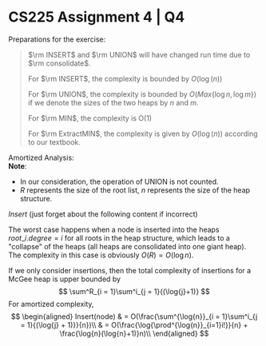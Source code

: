 # CS225 Assignment 4 | Q4
Preparations for the exercise:  
> $\rm INSERT$ and $\rm UNION$ will have changed run time due to $\rm consolidate$. 
>
> For $\rm INSERT$, 
> the complexity is bounded by $O(\log(n))$
> 
> For $\rm UNION$,
> the complexity is bounded by $O(Max\{\log{n}, \log{m}\})$ if we denote the sizes of the two heaps by $n$ and $m$.
> 
> For $\rm MIN$,
> the complexity is O(1)
> 
> For $\rm ExtractMIN$,
> the complexity is given by $O(\log(n))$ according to our textbook.


Amortized Analysis:  
**Note**:  
- In our consideration, the operation of UNION is not counted.
- $R$ represents the size of the root list, $n$ represents the size of the heap structure.

$Insert$  (just forget about the following content if incorrect)

The worst case happens when a node is inserted into the heaps $root\_i.degree = i$ for all roots in the heap structure, which leads to a "collapse" of the heaps (all heaps are consolidated into one giant heap). The complexity in this case is obviously $O(R) = O(\log{n})$.

If we only consider insertions, then the total complexity of insertions for a McGee heap is upper bounded by
$$
\sum^R_{i = 1}\sum^i_{j = 1}{(\log{j}+1)} 
$$
For amortized complexity, 
$$
\begin{aligned}
Insert(node) & = O(\frac{\sum^{\log{n}}_{i = 1}\sum^i_{j = 1}{(\log{j} + 1)}}{n})\\
& = O(\frac{\log{\prod^{\log{n}}_{i=1}i!}}{n} + \frac{\log{n}(\log{n}+1)}n)\\
\end{aligned}
$$




